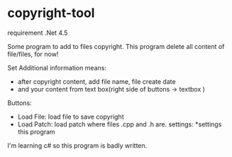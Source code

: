 # copyright-tool
requirement .Net 4.5

Some program to add to files copyright.
This program delete all content of file/files, for now!

Set Additional information means:
* after copyright content, add file name, file create date
* and your content from text box(right side of buttons -> textbox )

Buttons:
* Load File: load file to save copyright
* Load Patch: load patch where files .cpp and .h are.
settings: 
*settings this program

I'm learning c# so this program is badly written.